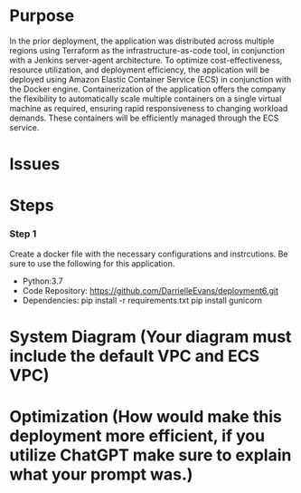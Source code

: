 # Purpose
In the prior deployment, the application was distributed across multiple regions using Terraform as the infrastructure-as-code tool, in conjunction with a Jenkins server-agent architecture. To optimize cost-effectiveness, resource utilization, and deployment efficiency, the application will be deployed using Amazon Elastic Container Service (ECS) in conjunction with the Docker engine. Containerization of the application offers the company the flexibility to automatically scale multiple containers on a single virtual machine as required, ensuring rapid responsiveness to changing workload demands. These containers will be efficiently managed through the ECS service.

# Issues
# Steps
### Step 1
Create a docker file with the necessary configurations and instrcutions. Be sure to use the following for this application.
  - Python:3.7
  - Code Repository: https://github.com/DarrielleEvans/deployment6.git
  - Dependencies:
      pip install -r requirements.txt
      pip install gunicorn

# System Diagram (Your diagram must include the default VPC and ECS VPC)
# Optimization (How would make this deployment more efficient, if you utilize ChatGPT make sure to explain what your prompt was.)
